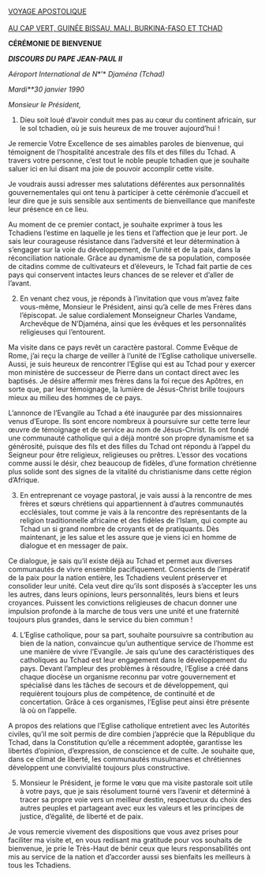 [VOYAGE APOSTOLIQUE \
\
AU CAP VERT, GUINÉE BISSAU, MALI, BURKINA-FASO ET TCHAD](/content/john-paul-ii/fr/travels/sub_index1990/trav_ovest-africa.html)

**CÉRÉMONIE DE BIENVENUE**

***DISCOURS DU PAPE JEAN-PAUL II***

*Aéroport International de N**’* *Djaména (Tchad)*

*Mardi**30 janvier 1990*

*Monsieur le Président,*

1. Dieu soit loué d’avoir conduit mes pas au cœur du continent africain, sur le sol tchadien, où je suis heureux de me trouver aujourd’hui !

Je remercie Votre Excellence de ses aimables paroles de bienvenue, qui témoignent de l’hospitalité ancestrale des fils et des filles du Tchad. A travers votre personne, c’est tout le noble peuple tchadien que je souhaite saluer ici en lui disant ma joie de pouvoir accomplir cette visite.

Je voudrais aussi adresser mes salutations déférentes aux personnalités gouvernementales qui ont tenu à participer à cette cérémonie d’accueil et leur dire que je suis sensible aux sentiments de bienveillance que manifeste leur présence en ce lieu.

Au moment de ce premier contact, je souhaite exprimer à tous les Tchadiens l’estime en laquelle je les tiens et l’affection que je leur port. Je sais leur courageuse résistance dans l’adversité et leur détermination à s’engager sur la voie du développement, de l’unité et de la paix, dans la réconciliation nationale. Grâce au dynamisme de sa population, composée de citadins comme de cultivateurs et d’éleveurs, le Tchad fait partie de ces pays qui conservent intactes leurs chances de se relever et d’aller de l’avant.

2. En venant chez vous, je réponds à l’invitation que vous m’avez faite vous-même, Monsieur le Président, ainsi qu’à celle de mes Frères dans l’épiscopat. Je salue cordialement Monseigneur Charles Vandame, Archevêque de N’Djaména, ainsi que les évêques et les personnalités religieuses qui l’entourent.

Ma visite dans ce pays revêt un caractère pastoral. Comme Evêque de Rome, j’ai reçu la charge de veiller à l’unité de l’Eglise catholique universelle. Aussi, je suis heureux de rencontrer l’Eglise qui est au Tchad pour y exercer mon ministère de successeur de Pierre dans un contact direct avec les baptisés. Je désire affermir mes frères dans la foi reçue des Apôtres, en sorte que, par leur témoignage, la lumière de Jésus-Christ brille toujours mieux au milieu des hommes de ce pays.

L’annonce de l’Evangile au Tchad a été inaugurée par des missionnaires venus d’Europe. Ils sont encore nombreux à poursuivre sur cette terre leur œuvre de témoignage et de service au nom de Jésus-Christ. Ils ont fondé une communauté catholique qui a déjà montré son propre dynamisme et sa générosité, puisque des fils et des filles du Tchad ont répondu à l’appel du Seigneur pour être religieux, religieuses ou prêtres. L’essor des vocations comme aussi le désir, chez beaucoup de fidèles, d’une formation chrétienne plus solide sont des signes de la vitalité du christianisme dans cette région d’Afrique.

3. En entreprenant ce voyage pastoral, je vais aussi à la rencontre de mes frères et sœurs chrétiens qui appartiennent à d’autres communautés ecclésiales, tout comme je vais à la rencontre des représentants de la religion traditionnelle africaine et des fidèles de l’Islam, qui compte au Tchad un si grand nombre de croyants et de pratiquants. Dès maintenant, je les salue et les assure que je viens ici en homme de dialogue et en messager de paix.

Ce dialogue, je sais qu’il existe déjà au Tchad et permet aux diverses communautés de vivre ensemble pacifiquement. Conscients de l’impératif de la paix pour la nation entière, les Tchadiens veulent préserver et consolider leur unité. Cela veut dire qu’ils sont disposés à s’accepter les uns les autres, dans leurs opinions, leurs personnalités, leurs biens et leurs croyances. Puissent les convictions religieuses de chacun donner une impulsion profonde à la marche de tous vers une unité et une fraternité toujours plus grandes, dans le service du bien commun !

4. L’Eglise catholique, pour sa part, souhaite poursuivre sa contribution au bien de la nation, convaincue qu’un authentique service de l’homme est une manière de vivre l’Evangile. Je sais qu’une des caractéristiques des catholiques au Tchad est leur engagement dans le développement du pays. Devant l’ampleur des problèmes à résoudre, l’Eglise a créé dans chaque diocèse un organisme reconnu par votre gouvernement et spécialisé dans les tâches de secours et de développement, qui requièrent toujours plus de compétence, de continuité et de concertation. Grâce à ces organismes, l’Eglise peut ainsi être présente là où on l’appelle.

A propos des relations que l’Eglise catholique entretient avec les Autorités civiles, qu’il me soit permis de dire combien j’apprécie que la République du Tchad, dans la Constitution qu’elle a récemment adoptée, garantisse les libertés d’opinion, d’expression, de conscience et de culte. Je souhaite que, dans ce climat de liberté, les communautés musulmanes et chrétiennes développent une convivialité toujours plus constructive.

5. Monsieur le Président, je forme le vœu que ma visite pastorale soit utile à votre pays, que je sais résolument tourné vers l’avenir et déterminé à tracer sa propre voie vers un meilleur destin, respectueux du choix des autres peuples et partageant avec eux les valeurs et les principes de justice, d’égalité, de liberté et de paix.

Je vous remercie vivement des dispositions que vous avez prises pour faciliter ma visite et, en vous redisant ma gratitude pour vos souhaits de bienvenue, je prie le Très-Haut de bénir ceux que leurs responsabilités ont mis au service de la nation et d’accorder aussi ses bienfaits les meilleurs à tous les Tchadiens.
